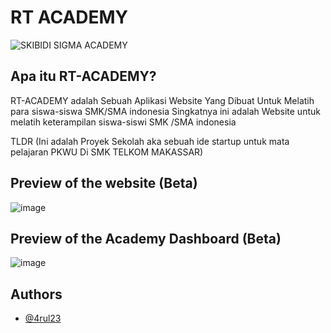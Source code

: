 # RT ACADEMY

![SKIBIDI SIGMA ACADEMY](https://github.com/user-attachments/assets/d55e24bb-580b-4c25-8fe9-034850d4b25d)
## Apa itu RT-ACADEMY?

RT-ACADEMY adalah Sebuah Aplikasi Website Yang Dibuat Untuk Melatih para siswa-siswa SMK/SMA indonesia Singkatnya ini adalah Website untuk melatih keterampilan siswa-siswi SMK /SMA indonesia

TLDR
(Ini adalah Proyek Sekolah aka sebuah ide startup untuk mata pelajaran PKWU Di SMK TELKOM MAKASSAR)





## Preview of the website (Beta)

![image](https://github.com/user-attachments/assets/b55de8d1-0bd8-40a6-899a-ba29292441ac)


## Preview of the Academy Dashboard (Beta) 

![image](https://github.com/user-attachments/assets/0acf511d-9a9b-49e3-85d7-d8a37ec56afd)





## Authors

- [@4rul23](https://www.github.com/4rul23)
